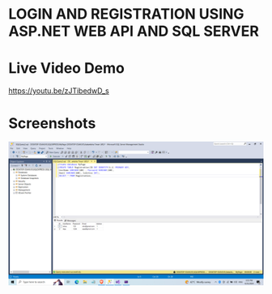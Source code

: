 # LOGIN AND REGISTRATION USING ASP.NET WEB API AND SQL SERVER

# Live Video Demo 
https://youtu.be/zJTibedwD_s


# Screenshots
![readme](https://github.com/shivanshsrii/LoginRegistrationApp/blob/master/Images/Screenshot%20(11).png)
